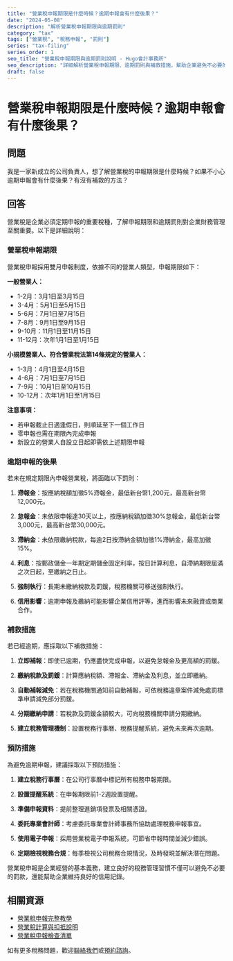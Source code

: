 ```yaml
---
title: "營業稅申報期限是什麼時候？逾期申報會有什麼後果？"
date: "2024-05-08"
description: "解析營業稅申報期限與逾期罰則"
category: "tax"
tags: ["營業稅", "稅務申報", "罰則"]
series: "tax-filing"
series_order: 1
seo_title: "營業稅申報期限與逾期罰則說明 - Hugo會計事務所"
seo_description: "詳細解析營業稅申報期限、逾期罰則與補救措施，幫助企業避免不必要的稅務罰款與滯納金。立即了解 https://hugo-accounting.com/faq/tax/vat-filing/"
draft: false
---
```


# 營業稅申報期限是什麼時候？逾期申報會有什麼後果？

## 問題

我是一家新成立的公司負責人，想了解營業稅的申報期限是什麼時候？如果不小心逾期申報會有什麼後果？有沒有補救的方法？

## 回答

營業稅是企業必須定期申報的重要稅種，了解申報期限和逾期罰則對企業財務管理至關重要。以下是詳細說明：

### 營業稅申報期限

營業稅申報採用雙月申報制度，依據不同的營業人類型，申報期限如下：

**一般營業人：**
- 1-2月：3月1日至3月15日
- 3-4月：5月1日至5月15日
- 5-6月：7月1日至7月15日
- 7-8月：9月1日至9月15日
- 9-10月：11月1日至11月15日
- 11-12月：次年1月1日至1月15日

**小規模營業人、符合營業稅法第14條規定的營業人：**
- 1-3月：4月1日至4月15日
- 4-6月：7月1日至7月15日
- 7-9月：10月1日至10月15日
- 10-12月：次年1月1日至1月15日

**注意事項：**
- 若申報截止日適逢假日，則順延至下一個工作日
- 零申報也需在期限內完成申報
- 新設立的營業人自設立日起即需依上述期限申報

### 逾期申報的後果

若未在規定期限內申報營業稅，將面臨以下罰則：

1. **滯報金**：按應納稅額加徵5%滯報金，最低新台幣1,200元，最高新台幣12,000元。

2. **怠報金**：未依限申報達30天以上，按應納稅額加徵30%怠報金，最低新台幣3,000元，最高新台幣30,000元。

3. **滯納金**：未依限繳納稅款，每逾2日按滯納金額加徵1%滯納金，最高加徵15%。

4. **利息**：按郵政儲金一年期定期儲金固定利率，按日計算利息，自滯納期限屆滿之次日起，至繳納之日止。

5. **強制執行**：長期未繳納稅款及罰鍰，稅務機關可移送強制執行。

6. **信用影響**：逾期申報及繳納可能影響企業信用評等，進而影響未來融資或商業合作。

### 補救措施

若已經逾期，應採取以下補救措施：

1. **立即補報**：即使已逾期，仍應盡快完成申報，以避免怠報金及更高額的罰鍰。

2. **繳納稅款及罰鍰**：計算應納稅額、滯報金、滯納金及利息，並立即繳納。

3. **自動補報減免**：若在稅務機關通知前自動補報，可依稅務違章案件減免處罰標準申請減免部分罰鍰。

4. **分期繳納申請**：若稅款及罰鍰金額較大，可向稅務機關申請分期繳納。

5. **建立稅務管理機制**：設置稅務行事曆、稅務提醒系統，避免未來再次逾期。

### 預防措施

為避免逾期申報，建議採取以下預防措施：

1. **建立稅務行事曆**：在公司行事曆中標記所有稅務申報期限。

2. **設置提醒系統**：在申報期限前1-2週設置提醒。

3. **準備申報資料**：提前整理進銷項發票及相關憑證。

4. **委託專業會計師**：考慮委託專業會計師事務所協助處理稅務申報事宜。

5. **使用電子申報**：採用營業稅電子申報系統，可節省申報時間並減少錯誤。

6. **定期檢視稅務合規**：每季檢視公司稅務合規情況，及時發現並解決潛在問題。

營業稅申報是企業經營的基本義務，建立良好的稅務管理習慣不僅可以避免不必要的罰款，還能幫助企業維持良好的信用記錄。

## 相關資源

- [營業稅申報完整教學](/videos/tutorials/tax-filing-guide/)
- [營業稅計算與扣抵說明](/articles/tax-planning/vat-calculation/)
- [營業稅申報檢查清單](/downloads/checklists/vat-filing-checklist/)

如有更多稅務問題，歡迎[聯絡我們](/contact/)或[預約諮詢](/appointment/)。